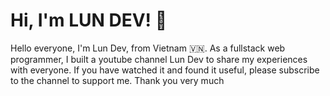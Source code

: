 
# Hi, I'm LUN DEV! 👋

Hello everyone, I'm Lun Dev, from Vietnam 🇻🇳.
As a fullstack web programmer, I built a youtube channel Lun Dev to share my experiences with everyone.
If you have watched it and found it useful, please subscribe to the channel to support me.
Thank you very much
